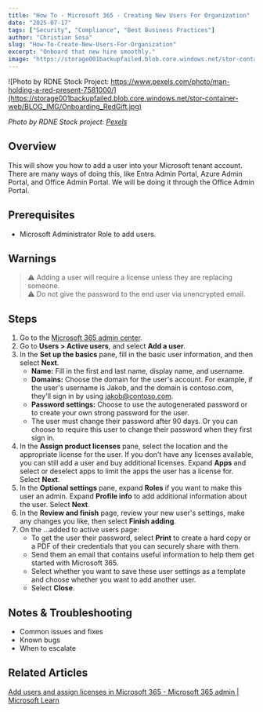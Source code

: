 ```yaml
---
title: "How To - Microsoft 365 - Creating New Users For Organization"
date: "2025-07-17"
tags: ["Security", "Compliance", "Best Business Practices"]
author: "Christian Sosa"
slug: "How-To-Create-New-Users-For-Organization"
excerpt: "Onboard that new hire smoothly."
image: "https://storage001backupfailed.blob.core.windows.net/stor-container-web/BLOG_IMG/Onboarding_RedGift.jpg"
---
```


![Photo by RDNE Stock Project: https://www.pexels.com/photo/man-holding-a-red-present-7581000/](https://storage001backupfailed.blob.core.windows.net/stor-container-web/BLOG_IMG/Onboarding_RedGift.jpg)

*Photo by RDNE Stock project: [Pexels](https://www.pexels.com/photo/man-holding-a-red-present-7581000/)*


## Overview

This will show you how to add a user into your Microsoft tenant account. There are many ways of doing this, like Entra Admin Portal, Azure Admin Portal, and Office Admin Portal. We will be doing it through the Office Admin Portal.

## Prerequisites

- Microsoft Administrator Role to add users.

## Warnings

> ⚠️ Adding a user will require a license unless they are replacing someone.  
> ⚠️ Do not give the password to the end user via unencrypted email.

## Steps

1. Go to the [Microsoft 365 admin center](https://admin.cloud.microsoft).
2. Go to **Users > Active users**, and select **Add a user**.
3. In the **Set up the basics** pane, fill in the basic user information, and then select **Next**.
   - **Name:** Fill in the first and last name, display name, and username.
   - **Domains:** Choose the domain for the user's account. For example, if the user's username is Jakob, and the domain is contoso.com, they'll sign in by using jakob@contoso.com.
   - **Password settings:** Choose to use the autogenerated password or to create your own strong password for the user.
   - The user must change their password after 90 days. Or you can choose to require this user to change their password when they first sign in.
4. In the **Assign product licenses** pane, select the location and the appropriate license for the user. If you don't have any licenses available, you can still add a user and buy additional licenses. Expand **Apps** and select or deselect apps to limit the apps the user has a license for. Select **Next**.
5. In the **Optional settings** pane, expand **Roles** if you want to make this user an admin. Expand **Profile info** to add additional information about the user. Select **Next**.
6. In the **Review and finish** page, review your new user's settings, make any changes you like, then select **Finish adding**.
7. On the ...added to active users page:
   - To get the user their password, select **Print** to create a hard copy or a PDF of their credentials that you can securely share with them.
   - Send them an email that contains useful information to help them get started with Microsoft 365.
   - Select whether you want to save these user settings as a template and choose whether you want to add another user.
   - Select **Close**.

## Notes & Troubleshooting

- Common issues and fixes
- Known bugs
- When to escalate

## Related Articles

[Add users and assign licenses in Microsoft 365 - Microsoft 365 admin | Microsoft Learn](https://learn.microsoft.com/en-us/microsoft-365/admin/add-users/add-users)